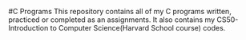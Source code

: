 #C Programs
This repository contains all of my C programs written, practiced or completed as an assignments.
It also contains my CS50- Introduction to Computer Science(Harvard School course) codes.
